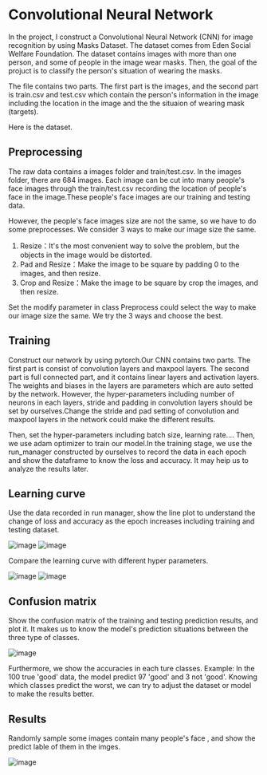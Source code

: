 # Convolutional Neural Network
In the project, I construct a Convolutional Neural Network (CNN) for image recognition by using Masks Dataset. The dataset comes from Eden Social Welfare Foundation. The dataset contains images with more than one person, and some of people in the image wear masks. Then, the goal of the projuct is to classify the person's situation of wearing the masks.  
  
The file contains two parts. The first part is the images, and the second part is train.csv and test.csv which contain the person's information in the image including the location in the image and the the situaion of wearing mask (targets).  

Here is the dataset.

## Preprocessing
The raw data contains a images folder and train/test.csv. In the images folder, there are 684 images. Each image can be cut into many people's face images through the train/test.csv recording the location of people's face in the image.These people's face images are our training and testing data.
 
However, the people's face images size are not the same, so we have to do some preprocesses. We consider 3 ways to make our image size the same.

1. Resize：It's the most convenient way to solve the problem, but the objects in the image would be distorted.
2. Pad and Resize：Make the image to be square by padding 0 to the images, and then resize.
3. Crop and Resize：Make the image to be square by crop the images, and then resize.

Set the modify parameter in class Preprocess could select the way to make our image size the same. We try the 3 ways and choose the best.

## Training
Construct our network by using pytorch.Our CNN contains two parts. The first part is consist of convolution layers and maxpool layers. The second part is full connected part, and it contains linear layers and activation layers. The weights and biases in the layers are parameters which are auto setted by the network. However, the hyper-parameters including number of neurons in each layers, stride and padding in convolution layers should be set by ourselves.Change the stride and pad setting of convolution and maxpool layers in the network could make the different results. 

Then, set the hyper-parameters including batch size, learning rate.... Then, we use adam optimizer to train our model.In the training stage, we use the run_manager constructed by ourselves to record the data in each epoch and show the dataframe to know the loss and accuracy. It may heip us to analyze the results later.

## Learning curve
Use the data recorded in run manager, show the line plot to understand the change of loss and accuracy as the epoch increases including training and testing dataset.  

![image](https://github.com/sumiianng/Deep_learning/blob/main/CNN/results/Accuracy.png)
![image](https://github.com/sumiianng/Deep_learning/blob/main/CNN/results/Cross%20entropy.png)

Compare the learning curve with different hyper parameters.  

![image](https://github.com/sumiianng/Deep_learning/blob/main/CNN/results/Accuracy.png)
![image](https://github.com/sumiianng/Deep_learning/blob/main/CNN/results/Accuracy.png)

## Confusion matrix
Show the confusion matrix of the training and testing prediction results, and plot it. It makes us to know the model's prediction situations between the three type of classes.  

![image](https://github.com/sumiianng/Deep_learning/blob/main/CNN/results/Accuracy.png)

Furthermore, we show the accuracies in each ture classes. Example: In the 100 true 'good' data, the model predict 97 'good' and 3 not 'good'. Knowing which classes predict the worst, we can try to adjust the dataset or model to make the results better.

## Results
Randomly sample some images contain many people's face , and show the predict lable of them in the imges.  

![image](https://github.com/sumiianng/Deep_learning/blob/main/CNN/results/Accuracy.png)
